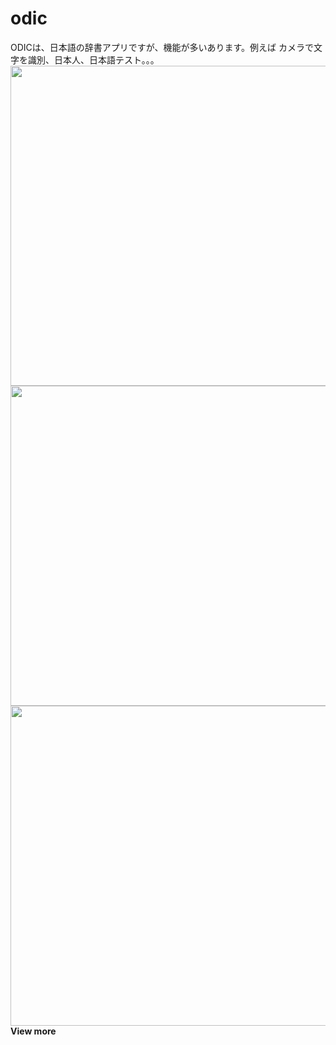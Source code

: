 # odic
ODICは、日本語の辞書アプリですが、機能が多いあります。例えば カメラで文字を識別、日本人、日本語テスト。。。
<img src="http://i.imgur.com/8ooEf5j.png" width="512">
<img src="http://i.imgur.com/PD9Vmjn.png" width="512">
<img src="http://i.imgur.com/cGyqsVo.png" width="512">
<b> View more <b>

